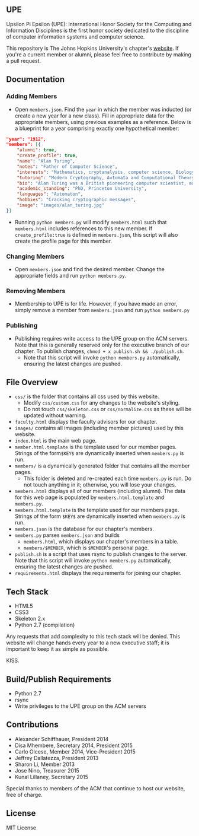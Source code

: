 ## UPE

Upsilon Pi Epsilon (UPE): International Honor Society for the Computing and Information Disciplines is the first honor society dedicated to the discipline of computer information systems and computer science.

This repository is The Johns Hopkins University's chapter's [website](https://www.acm.jhu.edu/~upe "Upsilon Pi Epsilon").  If you're a current member or alumni, please feel free to contribute by making a pull request.

## Documentation

### Adding Members
* Open `members.json`.  Find the `year` in which the member was inducted (or create a new year for a new class).  Fill in appropriate data for the appropriate members, using previous examples as a reference.  Below is a blueprint for a year comprising exactly one hypothetical member:
```json
"year": "1912",
"members": [{
    "alumni": true,
    "create_profile": true,
    "name": "Alan Turing",
    "notes": "Father of Computer Science",
    "interests": "Mathematics, cryptanalysis, computer science, Biology",
    "tutoring": "Modern Cryptography, Automata and Computational Theory",
    "bio": "Alan Turing was a British pioneering computer scientist, mathematician, logician, cryptanalyst, philosopher, mathematical biologist, and marathon and ultra distance runner. ",
    "academic_standing": "PhD, Princeton University",
    "languages": "Automaton",
    "hobbies": "Cracking cryptographic messages",
    "image": "images/alan_turing.jpg"
}]
```
* Running `python members.py` will modify `members.html` such that `members.html` includes references to this new member.  If `create_profile:true` is defined in `members.json`, this script will also create the profile page for this member.

### Changing Members
* Open `members.json` and find the desired member.  Change the appropriate fields and run `python members.py`.

### Removing Members
* Membership to UPE is for life.  However, if you have made an error, simply remove a member from `members.json` and run `python members.py`

### Publishing
* Publishing requires write access to the UPE group on the ACM servers.  Note that this is generally reserved only for the executive branch of our chapter.  To publish changes, `chmod + x publish.sh && ./publish.sh`. 
	- Note that this script will invoke `python members.py` automatically, ensuring the latest changes are pushed.

## File Overview

* `css/` is the folder that contains all css used by this website.
    - Modify `css/custom.css` for any changes to the website's styling.
    - Do not touch `css/skeleton.css` or `css/normalize.css` as these will be updated without warning.
* `faculty.html` displays the faculty advisors for our chapter.
* `images/` contains all images (including member pictures) used by this website.
* `index.html` is the main web page.
* `member.html.template` is the template used for our member pages.  Strings of the form`$KEY$` are dynamically inserted when `members.py` is run.
* `members/` is a dynamically generated folder that contains all the member pages.
	- This folder is deleted and re-created each time `members.py` is run.  Do not touch anything in it; otherwise, you will lose your changes.
* `members.html` displays all of our members (including alumni). The data for this web page is populated by `members.html.template` and `members.py`.
* `members.html.template` is the template used for our members page.  Strings of the form `$KEY$` are dynamically inserted when `members.py` is run.
* `members.json` is the database for our chapter's members.
* `members.py` parses `members.json` and builds
	- `members.html`, which displays our chapter's members in a table.
	- `members/$MEMBER`, which is `$MEMBER`'s personal page.
* `publish.sh` is a script that uses rsync to publish changes to the server.  Note that this script will invoke `python members.py` automatically, ensuring the latest changes are pushed.
* `requirements.html` displays the requirements for joining our chapter.

## Tech Stack

* HTML5
* CSS3
* Skeleton 2.x
* Python 2.7 (compilation)

Any requests that add complexity to this tech stack will be denied. This website will change hands every year to a new executive staff; it is important to keep it as simple as possible.

KISS.

## Build/Publish Requirements
* Python 2.7
* rsync
* Write privileges to the UPE group on the ACM servers

## Contributions

* Alexander Schiffhauer, President 2014
* Disa Mhembere, Secretary 2014, President 2015
* Carlo Olcese, Member 2014, Vice-President 2015
* Jeffrey Dallatezza, President 2013
* Sharon Li, Member 2013
* Jose Nino, Treasurer 2015
* Kunal Lillaney, Secretary 2015

Special thanks to members of the ACM that continue to host our website, free of charge.

## License

MIT License
